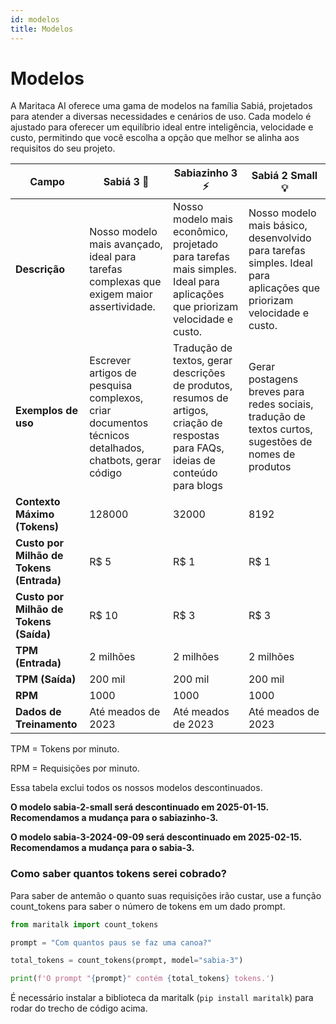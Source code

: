 ```yaml
---
id: modelos
title: Modelos
---
```


# Modelos
A Maritaca AI oferece uma gama de modelos na família Sabiá, projetados para atender a diversas necessidades e cenários de uso. Cada modelo é ajustado para oferecer um equilíbrio ideal entre inteligência, velocidade e custo, permitindo que você escolha a opção que melhor se alinha aos requisitos do seu projeto.

| **Campo**                            | **Sabiá 3** 🥇                                                                                       | **Sabiazinho 3** ⚡                                                                                      | **Sabiá 2 Small** 💡                                                                            |
|--------------------------------------|-----------------------------------------------------------------------------------------------------|---------------------------------------------------------------------------------------------------------|--------------------------------------------------------------------------------------------------|
| **Descrição**                        | Nosso modelo mais avançado, ideal para tarefas complexas que exigem maior assertividade.            | Nosso modelo mais econômico, projetado para tarefas mais simples. Ideal para aplicações  que priorizam velocidade e custo. | Nosso modelo mais básico, desenvolvido para tarefas simples. Ideal para aplicações  que priorizam velocidade e custo. |
| **Exemplos de uso**                  | Escrever artigos de pesquisa complexos, criar documentos técnicos detalhados, chatbots, gerar código |  Tradução de textos, gerar descrições de produtos, resumos de artigos, criação de respostas para FAQs, ideias de conteúdo para blogs  | Gerar postagens breves para redes sociais, tradução de textos curtos, sugestões de nomes de produtos  |
| **Contexto Máximo (Tokens)**         | 128000                                                                                              | 32000                                                                                                    | 8192                                                                                             |
| **Custo por Milhão de Tokens (Entrada)** | R$ 5                                                                                              | R$ 1                                                                                                      | R$ 1                                                                                              |
| **Custo por Milhão de Tokens (Saída)**   | R$ 10                                                                                             | R$ 3                                                                                                      | R$ 3                                                                                              |
| **TPM (Entrada)**                    | 2 milhões                                                                                           | 2 milhões                                                                                                | 2 milhões                                                                                          |
| **TPM (Saída)**                      | 200 mil                                                                                            | 200 mil                                                                                                   | 200 mil                                                                                           |
| **RPM**                              | 1000                                                                                               | 1000                                                                                                      | 1000                                                                                              |
| **Dados de Treinamento**             | Até meados de 2023                                                                                 | Até meados de 2023                                                                                        | Até meados de 2023                                                                                 |




TPM = Tokens por minuto.

RPM = Requisições por minuto.

Essa tabela exclui todos os nossos modelos descontinuados.

**O modelo sabia-2-small será descontinuado em 2025-01-15. Recomendamos a mudança para o sabiazinho-3.**

**O modelo sabia-3-2024-09-09 será descontinuado em 2025-02-15. Recomendamos a mudança para o sabia-3.**

### Como saber quantos tokens serei cobrado?
Para saber de antemão o quanto suas requisições irão custar, use a função count_tokens para saber o número de tokens em um dado prompt.
```python
from maritalk import count_tokens

prompt = "Com quantos paus se faz uma canoa?"

total_tokens = count_tokens(prompt, model="sabia-3")

print(f'O prompt "{prompt}" contém {total_tokens} tokens.')
```

É necessário instalar a biblioteca da maritalk (`pip install maritalk`) para rodar do trecho de código acima.
